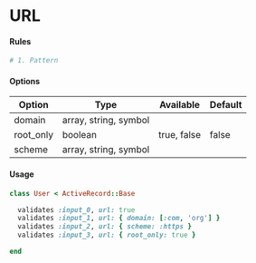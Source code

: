 # URL

#### Rules

```ruby
# 1. Pattern
```

#### Options

Option | Type | Available | Default
--- | --- | --- | ---
domain | array, string, symbol | |
root_only | boolean | true, false | false
scheme | array, string, symbol | |

#### Usage

```ruby
class User < ActiveRecord::Base

  validates :input_0, url: true
  validates :input_1, url: { domain: [:com, 'org'] }
  validates :input_2, url: { scheme: :https }
  validates :input_3, url: { root_only: true }

end
```
